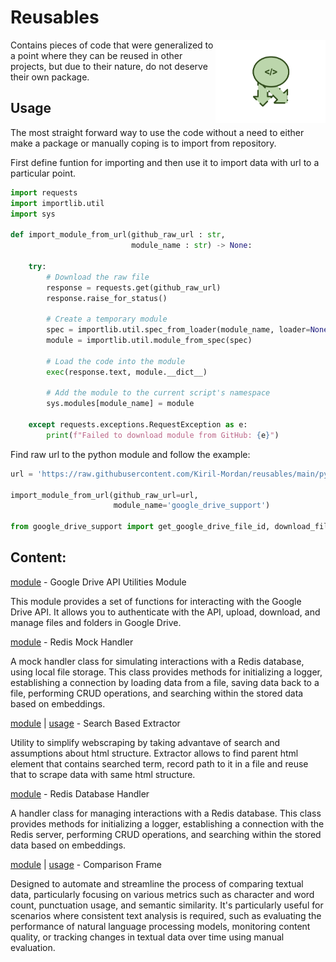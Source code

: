 # Reusables

<a><img src="https://github.com/Kiril-Mordan/reusables/blob/main/docs/reuse_logo.png" width="35%" height="35%" align="right" /></a>

Contains pieces of code that were generalized to a point where they can be reused in other projects, but due to their nature, do not deserve their own package.

## Usage

The most straight forward way to use the code without a need to either make a package or manually coping is to import from repository.

First define funtion for importing and then use it to import data with url to a particular point.

``` python
import requests
import importlib.util
import sys

def import_module_from_url(github_raw_url : str,
                           module_name : str) -> None:

    try:
        # Download the raw file
        response = requests.get(github_raw_url)
        response.raise_for_status()

        # Create a temporary module
        spec = importlib.util.spec_from_loader(module_name, loader=None)
        module = importlib.util.module_from_spec(spec)

        # Load the code into the module
        exec(response.text, module.__dict__)

        # Add the module to the current script's namespace
        sys.modules[module_name] = module

    except requests.exceptions.RequestException as e:
        print(f"Failed to download module from GitHub: {e}")
```

Find raw url to the python module and follow the example:

``` python
url = 'https://raw.githubusercontent.com/Kiril-Mordan/reusables/main/python_modules/google_drive_support.py'

import_module_from_url(github_raw_url=url,
                       module_name='google_drive_support')

from google_drive_support import get_google_drive_file_id, download_file, service_account, build
```

## Content:
 
[module](python_modules/google_drive_support.py) - Google Drive API Utilities Module

This module provides a set of functions for interacting with the Google Drive API.
It allows you to authenticate with the API, upload, download, and manage files and folders in Google Drive.

[module](python_modules/redis_mock_handler.py) - Redis Mock Handler

A mock handler class for simulating interactions with a Redis database, using local file storage.
This class provides methods for initializing a logger, establishing a connection by loading data from a file,
saving data back to a file, performing CRUD operations, and searching within the stored data based on embeddings.

[module](python_modules/search_based_extractor.py) | [usage](docs/search_based_extractor.md) - Search Based Extractor

Utility to simplify webscraping by taking advantave of search and assumptions about html structure.
Extractor allows to find parent html element that contains searched term, record path to it in a file
and reuse that to scrape data with same html structure.

[module](python_modules/redis_database_handler.py) - Redis Database Handler

A handler class for managing interactions with a Redis database. This class provides methods for initializing a logger,
establishing a connection with the Redis server, performing CRUD operations, and searching within the stored data based on embeddings.

[module](python_modules/comparisonframe.py) | [usage](docs/comparisonframe.md) - Comparison Frame

Designed to automate and streamline the process of comparing textual data, particularly focusing on various metrics
such as character and word count, punctuation usage, and semantic similarity.
It's particularly useful for scenarios where consistent text analysis is required,
such as evaluating the performance of natural language processing models, monitoring content quality,
or tracking changes in textual data over time using manual evaluation.

